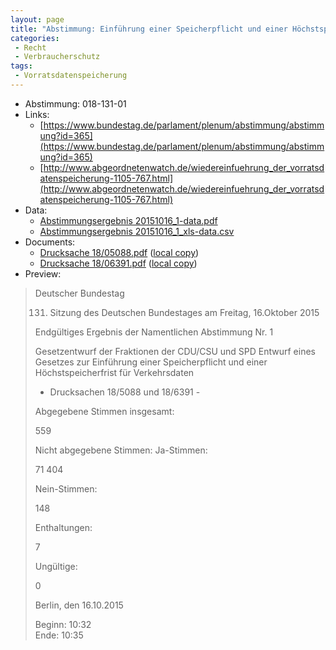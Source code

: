 ```yaml
---
layout: page
title: "Abstimmung: Einführung einer Speicherpflicht und einer Höchstspeicherfrist für Verkehrsdaten"
categories:
 - Recht
 - Verbraucherschutz
tags:
 - Vorratsdatenspeicherung
---
```


* Abstimmung: 018-131-01
* Links: 
    * [https://www.bundestag.de/parlament/plenum/abstimmung/abstimmung?id=365](https://www.bundestag.de/parlament/plenum/abstimmung/abstimmung?id=365)
    * [http://www.abgeordnetenwatch.de/wiedereinfuehrung_der_vorratsdatenspeicherung-1105-767.html](http://www.abgeordnetenwatch.de/wiedereinfuehrung_der_vorratsdatenspeicherung-1105-767.html)
* Data: 
    * [Abstimmungsergebnis 20151016_1-data.pdf](/res/abstimmungsliste/20151016_1-data.pdf)
    * [Abstimmungsergebnis 20151016_1_xls-data.csv](/res/abstimmungsliste/analyses/20151016_1_xls-data.csv)
* Documents: 
    * [Drucksache 18/05088.pdf](http://dip21.bundestag.de/dip21/btd/18/050/1805088.pdf) ([local copy](/res/abstimmungsdaten/018-131-01/1805088.pdf))
    * [Drucksache 18/06391.pdf](http://dip21.bundestag.de/dip21/btd/18/063/1806391.pdf) ([local copy](/res/abstimmungsdaten/018-131-01/1806391.pdf))
* Preview: 
> Deutscher Bundestag
> 
> 131. Sitzung des Deutschen Bundestages
> am Freitag, 16.Oktober 2015
> 
> Endgültiges Ergebnis der Namentlichen Abstimmung Nr. 1
> 
> Gesetzentwurf der Fraktionen der CDU/CSU und SPD
> Entwurf eines Gesetzes zur Einführung einer Speicherpflicht und einer Höchstspeicherfrist
> für Verkehrsdaten
> - Drucksachen 18/5088 und 18/6391 -
> 
> Abgegebene Stimmen insgesamt:
> 
> 559
> 
> Nicht abgegebene Stimmen:
> Ja-Stimmen:
> 
> 71
> 404
> 
> Nein-Stimmen:
> 
> 148
> 
> Enthaltungen:
> 
> 7
> 
> Ungültige:
> 
> 0
> 
> Berlin, den 16.10.2015
> 
> Beginn: 10:32  
> Ende: 10:35
